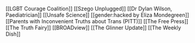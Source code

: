 [[LGBT Courage Coalition]]
[[Szego Unplugged]]
[[Dr Dylan Wilson, Paediatrician]]
[[Unsafe Science]]
[[gender:hacked by Eliza Mondegreen]]
[[Parents with Inconvenient Truths about Trans (PITT)]]
[[The Free Press]]
[[The Truth Fairy]]
[[BROADview]]
[[The Glinner Update]]
[[The Weekly Dish]]